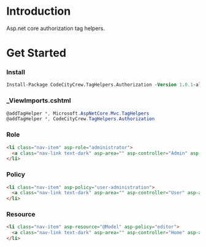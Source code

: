 # Introduction

Asp.net core authorization tag helpers.

# Get Started

### Install

```ps 
Install-Package CodeCityCrew.TagHelpers.Authorization -Version 1.0.1-alpha
```

### _ViewImports.cshtml

```C#
@addTagHelper *, Microsoft.AspNetCore.Mvc.TagHelpers
@addTagHelper *, CodeCityCrew.TagHelpers.Authorization
```

### Role
```html
<li class="nav-item" asp-role="administrator">
  <a class="nav-link text-dark" asp-area="" asp-controller="Admin" asp-action="Index">Home</a>
</li>
```

### Policy
```html
<li class="nav-item" asp-policy="user-administration">
  <a class="nav-link text-dark" asp-area="" asp-controller="User" asp-action="Index">Home</a>
</li>
```

### Resource
```html
<li class="nav-item" asp-resource="@Model" asp-policy="editor">
  <a class="nav-link text-dark" asp-area="" asp-controller="Home" asp-action="Edit">Home</a>
</li>
```
